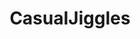 ---
title: CasualJiggles
crosslinks:
- livven
- runwaynudity
- MelissaSandoval
- BustyPetite
- WatchItForThePlot
- BrasilOnReddit
- juicyasians
- LauraleeMcintyre
- Sofi_A
- OnStageGW
- CalamariRaceTeam
- iskralawrence
- alejandraguilmant
- alexandradaddario
- BiggerThanYouThought
- vickili
- meetpornstar
- joeyfisher
- torpedotits
- SavannahBelle
---